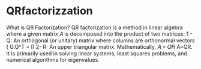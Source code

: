 # QRfactorizzation
What is QR Factorization?
QR factorization is a method in linear algebra where a given matrix 𝐴 is decomposed into the product of two matrices:
1 - Q: An orthogonal (or unitary) matrix where columns are orthonormal vectors ( Q.Q^T = I)
2- R: An upper triangular matrix.
Mathematically, 
𝐴 = 𝑄𝑅
A=QR. It is primarily used in solving linear systems, least squares problems, and numerical algorithms for eigenvalues.
